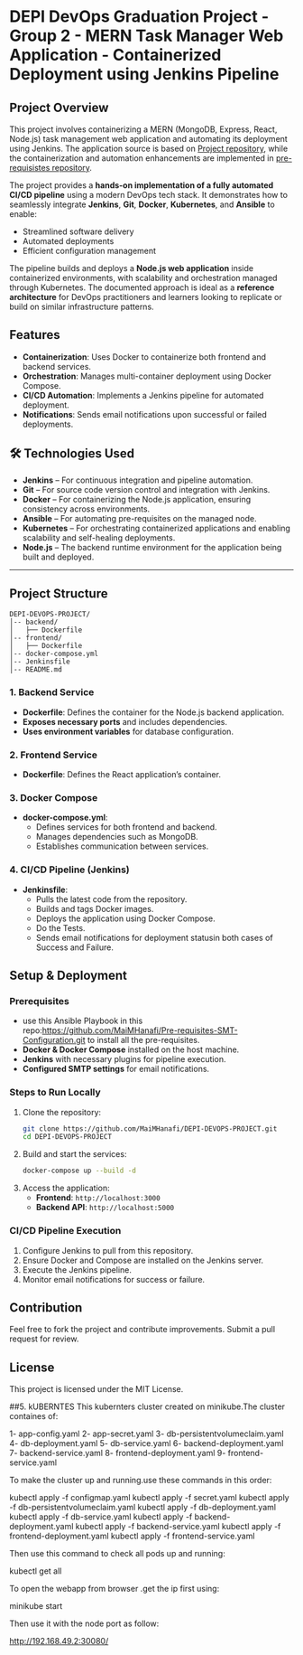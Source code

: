 # DEPI DevOps Graduation Project - Group 2 - MERN Task Manager Web Application - Containerized Deployment using Jenkins Pipeline

## Project Overview
This project involves containerizing a MERN (MongoDB, Express, React, Node.js) task management web application and automating its deployment using Jenkins. The application source is based on [Project repository](https://github.com/aayush301/MERN-task-manager.git), while the containerization and automation enhancements are implemented in [pre-requisistes repository](https://github.com/MaiMHanafi/DEPI-DEVOPS-PROJECT.git).

The project provides a **hands-on implementation of a fully automated CI/CD pipeline** using a modern DevOps tech stack. It demonstrates how to seamlessly integrate **Jenkins**, **Git**, **Docker**, **Kubernetes**, and **Ansible** to enable:

- Streamlined software delivery  
- Automated deployments  
- Efficient configuration management  

The pipeline builds and deploys a **Node.js web application** inside containerized environments, with scalability and orchestration managed through Kubernetes. The documented approach is ideal as a **reference architecture** for DevOps practitioners and learners looking to replicate or build on similar infrastructure patterns.

## Features
- **Containerization**: Uses Docker to containerize both frontend and backend services.
- **Orchestration**: Manages multi-container deployment using Docker Compose.
- **CI/CD Automation**: Implements a Jenkins pipeline for automated deployment.
- **Notifications**: Sends email notifications upon successful or failed deployments.


## 🛠️ Technologies Used

- **Jenkins** – For continuous integration and pipeline automation.  
- **Git** – For source code version control and integration with Jenkins.  
- **Docker** – For containerizing the Node.js application, ensuring consistency across environments.  
- **Ansible** – For automating pre-requisites on the managed node.  
- **Kubernetes** – For orchestrating containerized applications and enabling scalability and self-healing deployments.  
- **Node.js** – The backend runtime environment for the application being built and deployed.

---


## Project Structure
```
DEPI-DEVOPS-PROJECT/
│-- backend/
│   ├── Dockerfile
│-- frontend/
│   ├── Dockerfile
│-- docker-compose.yml
│-- Jenkinsfile
│-- README.md
```

### 1. Backend Service
- **Dockerfile**: Defines the container for the Node.js backend application.
- **Exposes necessary ports** and includes dependencies.
- **Uses environment variables** for database configuration.

### 2. Frontend Service
- **Dockerfile**: Defines the React application’s container.

### 3. Docker Compose
- **docker-compose.yml**:
  - Defines services for both frontend and backend.
  - Manages dependencies such as MongoDB.
  - Establishes communication between services.

### 4. CI/CD Pipeline (Jenkins)
- **Jenkinsfile**:
  - Pulls the latest code from the repository.
  - Builds and tags Docker images.
  - Deploys the application using Docker Compose.
  - Do the Tests.
  - Sends email notifications for deployment statusin both cases of Success and Failure.

## Setup & Deployment
### Prerequisites
- use this Ansible Playbook in this repo:https://github.com/MaiMHanafi/Pre-requisites-SMT-Configuration.git to install all the pre-requisites.
- **Docker & Docker Compose** installed on the host machine.
- **Jenkins** with necessary plugins for pipeline execution.
- **Configured SMTP settings** for email notifications.

### Steps to Run Locally
1. Clone the repository:
   ```sh
   git clone https://github.com/MaiMHanafi/DEPI-DEVOPS-PROJECT.git
   cd DEPI-DEVOPS-PROJECT
   ```
2. Build and start the services:
   ```sh
   docker-compose up --build -d
   ```
3. Access the application:
   - **Frontend**: `http://localhost:3000`
   - **Backend API**: `http://localhost:5000`

### CI/CD Pipeline Execution
1. Configure Jenkins to pull from this repository.
2. Ensure Docker and Compose are installed on the Jenkins server.
3. Execute the Jenkins pipeline.
4. Monitor email notifications for success or failure.

## Contribution
Feel free to fork the project and contribute improvements. Submit a pull request for review.

## License
This project is licensed under the MIT License.

##5. kUBERNTES 
This kubernters cluster created on minikube.The cluster containes of:

1- app-config.yaml
2- app-secret.yaml
3- db-persistentvolumeclaim.yaml
4- db-deployment.yaml
5- db-service.yaml
6- backend-deployment.yaml
7- backend-service.yaml
8- frontend-deployment.yaml
9- frontend-service.yaml


To make the cluster up and running.use these commands in this order:
 
 kubectl apply -f configmap.yaml
 kubectl apply -f secret.yaml
 kubectl apply -f  db-persistentvolumeclaim.yaml
 kubectl apply -f  db-deployment.yaml
 kubectl apply -f db-service.yaml
 kubectl apply -f backend-deployment.yaml
 kubectl apply -f  backend-service.yaml
 kubectl apply -f  frontend-deployment.yaml
 kubectl apply -f  frontend-service.yaml
 
 
Then use this command to check all pods up and running:

kubectl get all

To open the webapp from browser .get the ip first using:

minikube start

Then use it with the node port as follow:

http://192.168.49.2:30080/
